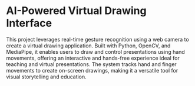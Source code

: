 # AI-Powered Virtual Drawing Interface

This project leverages real-time gesture recognition using a web camera to create a virtual drawing application. Built with Python, OpenCV, and MediaPipe, it enables users to draw and control presentations using hand movements, offering an interactive and hands-free experience ideal for teaching and virtual presentations. The system tracks hand and finger movements to create on-screen drawings, making it a versatile tool for visual storytelling and education.


